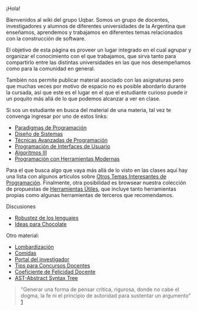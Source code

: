 ¡Hola!

Bienvenidos al wiki del grupo Uqbar. Somos un grupo de docentes, investigadores y alumnos de diferentes universidades de la Argentina que enseñamos, aprendemos y trabajamos en diferentes temas relacionados con la construcción de software.

El objetivo de esta página es proveer un lugar integrado en el cual agrupar y organizar el conocimiento con el que trabajamos, que sirva tanto para compartirlo entre las distintas universidades en las que nos desempeñamos como para la comunidad en general.

También nos permite publicar material asociado con las asignaturas pero que muchas veces por motivo de espacio no es posible abordarlo durante la cursada, así que este es el lugar en el que el estudiante curioso puede ir un poquito más allá de lo que podemos alcanzar a ver en clase.

Si sos un estudiante en busca del material de una materia, tal vez te convenga ingresar por uno de estos links:

-   [Paradigmas de Programación](paradigmas-de-programacion.md)
-   [Diseño de Sistemas](design-temario.md)
-   [Técnicas Avanzadas de Programación](tecnicas-avanzadas-de-programacion.md)
-   [Programación de Interfaces de Usuario](programacion-de-interfaces-de-usuario.md)
-   [Algoritmos III](algo3-temario.md)
-   [Programación con Herramientas Modernas](programacion-con-herramientas-modernas.md)

Para el que busca algo que vaya más allá de lo visto en las clases aquí hay una lista con algunos artículos sobre [Otros Temas Interesantes de Programación](otros-temas-interesantes-de-programacion.md). Finalmente, otra posibilidad es browsear nuestra colección de propuestas de [Herramientas Útiles](herramientas-utiles.md), que incluye tanto herramientas propias como algunas herramientas de terceros que recomendamos.

Discusiones

-   [Robustez de los lenguajes](robustez-de-los-lenguajes.md)
-   [Ideas para Chocolate](ideas-para-chocolate.md)

Otro material:

-   [Lombardización](lombardizacion.md)
-   [Comidas](comidas.md)
-   [Portal del investigador](portal-del-investigador.md)
-   [Tips para Concursos Docentes](tips-para-concursos-docentes.md)
-   [Coeficiente de Felicidad Docente](coeficiente-de-felicidad-docente.md)
-   [AST-Abstract Syntax Tree](ast-abstract-syntax-tree.md)

> "Generar una forma de pensar crítica, rigurosa, donde no cabe el dogma, la fe ni el principio de autoridad para sustentar un argumento" [1](http://www.clarin.com/diario/2008/02/25/opinion/o-01901.htm)

